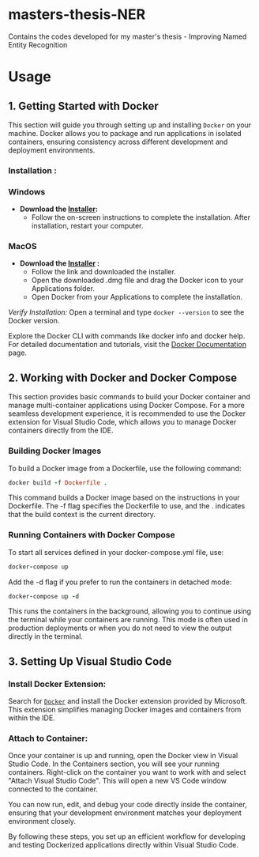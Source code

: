 # masters-thesis-NER
Contains the codes developed for my master's thesis - Improving Named Entity Recognition

# Usage
## 1. Getting Started with Docker

This section will guide you through setting up and installing `Docker` on your machine. Docker allows you to package and run applications in isolated containers, ensuring consistency across different development and deployment environments.

### Installation :

### Windows
* **Download the <a href="https://docs.docker.com/desktop/install/windows-install/">Installer</a>:**
    - Follow the on-screen instructions to complete the installation. After installation, restart your computer.

### MacOS
* **Download the <a href="https://docs.docker.com/desktop/install/mac-install/">Installer</a> :**
  -  Follow the link and downloaded the installer. 
  - Open the downloaded .dmg file and drag the Docker icon to your Applications folder.
  - Open Docker from your Applications to complete the installation.


_Verify Installation:_ Open a terminal and type `docker --version` to see the Docker version.

Explore the Docker CLI with commands like docker info and docker help.
For detailed documentation and tutorials, visit the <a href="https://docs.docker.com">Docker Documentation</a> page.

## 2. Working with Docker and Docker Compose

This section provides basic commands to build your Docker container and manage multi-container applications using Docker Compose. For a more seamless development experience, it is recommended to use the Docker extension for Visual Studio Code, which allows you to manage Docker containers directly from the IDE.

### Building Docker Images
To build a Docker image from a Dockerfile, use the following command:
```rb
docker build -f Dockerfile .
```
This command builds a Docker image based on the instructions in your Dockerfile. The -f flag specifies the Dockerfile to use, and the . indicates that the build context is the current directory.

### Running Containers with Docker Compose
To start all services defined in your docker-compose.yml file, use:
```rb
docker-compose up
```
Add the -d flag if you prefer to run the containers in detached mode:
```rb
docker-compose up -d
```

This runs the containers in the background, allowing you to continue using the terminal while your containers are running. This mode is often used in production deployments or when you do not need to view the output directly in the terminal.

## 3. Setting Up Visual Studio Code
### Install Docker Extension:
Search for <a href="https://marketplace.visualstudio.com/items?itemName=ms-azuretools.vscode-docker">`Docker`</a> and install the Docker extension provided by Microsoft. This extension simplifies managing Docker images and containers from within the IDE.

### Attach to Container:
Once your container is up and running, open the Docker view in Visual Studio Code. In the Containers section, you will see your running containers. Right-click on the container you want to work with and select "Attach Visual Studio Code". This will open a new VS Code window connected to the container.

You can now run, edit, and debug your code directly inside the container, ensuring that your development environment matches your deployment environment closely.

By following these steps, you set up an efficient workflow for developing and testing Dockerized applications directly within Visual Studio Code.
